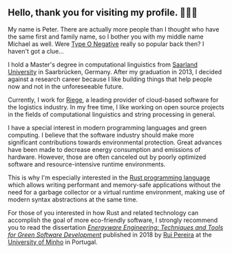 ## Hello, thank you for visiting my profile. 🖖🏻🤓

My name is Peter. There are actually more people than I thought who have the same first and family name, 
so I bother you with my middle name Michael as well. 
Were [Type O Negative](https://en.wikipedia.org/wiki/Type_O_Negative) really so popular back then?
I haven't got a clue...

I hold a Master's degree in computational linguistics from 
[Saarland University](https://www.uni-saarland.de/en/study/programmes/master/lst.html) 
in Saarbrücken, Germany. After my graduation in 2013, I decided against a research career
because I like building things that help people now and not in the unforeseeable future.

Currently, I work for [Riege](https://www.riege.com/), a leading provider of cloud-based 
software for the logistics industry. In my free time, I like working on open source projects 
in the fields of computational linguistics and string processing in general.

I have a special interest in modern programming languages and green computing.
I believe that the software industry should make more significant contributions
towards environmental protection. Great advances have been made to decrease
energy consumption and emissions of hardware. However, those are often canceled
out by poorly optimized software and resource-intensive runtime environments.

This is why I'm especially interested in the [Rust programming language](https://www.rust-lang.org/)
which allows writing performant and memory-safe applications without the need for a garbage collector
or a virtual runtime environment, making use of modern syntax abstractions at the same time.

For those of you interested in how Rust and related technology can accomplish the goal of more 
eco-friendly software, I strongly recommend you to read the dissertation 
[*Energyware Engineering: Techniques and Tools for Green Software Development*](https://www.semanticscholar.org/paper/Energyware-engineering%3A-techniques-and-tools-for-Pereira/c0c935db208abb92133c422bf710b53ded2faf84)
published in 2018 by [Rui Pereira](https://haslab.uminho.pt/ruipereira/) at the [University of Minho](https://www.uminho.pt/EN)
in Portugal.
